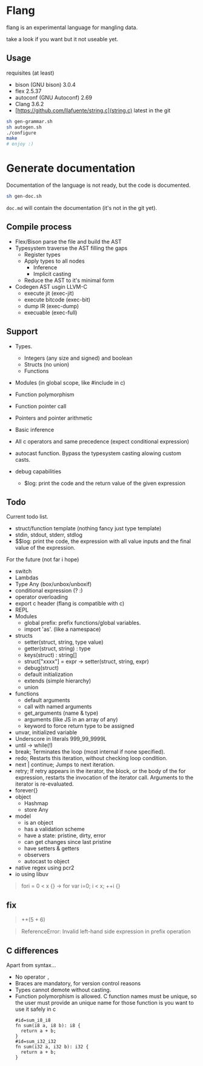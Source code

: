 # Flang

flang is an experimental language for mangling data.

take a look if you want but it not useable yet.

## Usage

requisites (at least)
* bison (GNU bison) 3.0.4
* flex 2.5.37
* autoconf (GNU Autoconf) 2.69
* Clang 3.6.2
* [https://github.com/llafuente/string.c](string.c) latest in the git


```bash
sh gen-grammar.sh
sh autogen.sh
./configure
make
# enjoy :)
```

# Generate documentation

Documentation of the language is not ready, but the code is documented.

```bash
sh gen-doc.sh
```

`doc.md` will contain the documentation (it's not in the git yet).

## Compile process

* Flex/Bison parse the file and build the AST
* Typesystem traverse the AST filling the gaps
  * Register types
  * Apply types to all nodes
    * Inference
    * Implicit casting
  * Reduce the AST to it's minimal form
* Codegen AST usgin LLVM-C
  * execute jit (exec-jit)
  * execute bitcode (exec-bit)
  * dump IR (exec-dump)
  * execuable (exec-full)

## Support

* Types.
  * Integers (any size and signed) and boolean
  * Structs (no union)
  * Functions

* Modules (in global scope, like #include in c)
* Function polymorphism
* Function pointer call
* Pointers and pointer arithmetic
* Basic inference
* All c operators and same precedence (expect conditional expression)
* autocast function. Bypass the typesystem casting alowing custom casts.
* debug capabilities
  * $log: print the code and the return value of the given expression

## Todo

Current todo list.
* struct/function template (nothing fancy just type template)
* stdin, stdout, stderr, stdlog
* $$log: print the code, the expression with all value inputs and the final value of the expression.

For the future (not far i hope)
* switch
* Lambdas
* Type Any (box/unbox/unboxif)
* conditional expression (? :)
* operator overloading
* export c header (flang is compatible with c)
* REPL
* Modules
  * global prefix: prefix functions/global variables.
  * import 'as'. (like a namespace)
* structs
  * setter(struct, string, type value)
  * getter(struct, string) : type
  * keys(struct) : string[]
  * struct["xxxx"] = expr -> setter(struct, string, expr)
  * debug(struct)
  * default initialization
  * extends (simple hierarchy)
  * union
* functions
  * default arguments
  * call with named arguments
  * get_arguments (name & type)
  * arguments (like JS in an array of any)
  * keyword to force return type to be assigned
* unvar, initialized variable
* Underscore in literals 999_99_9999L
* until -> while(!)
* break; Terminates the loop (most internal if none specified).
* redo; Restarts this iteration, without checking loop condition.
* next | continue; Jumps to next iteration.
* retry; If retry appears in the iterator, the block, or the body of the for expression, restarts the invocation of the iterator call. Arguments to the iterator is re-evaluated.
* forever{}
* object
  * Hashmap
  * store Any
* model
  * is an object
  * has a validation scheme
  * have a state: pristine, dirty, error
  * can get changes since last pristine
  * have setters & getters
  * observers
  * autocast to object
* native regex using pcr2
* io using libuv


> fori = 0 < x {} -> for var i=0; i < x; ++i {}

## fix

> ++(5 + 6)

> ReferenceError: Invalid left-hand side expression in prefix operation

## C differences

Apart from syntax...

* No operator `,`
* Braces are mandatory, for version control reasons
* Types cannot demote without casting.
* Function polymorphism is allowed. C function names must be unique, so the user must provide an unique name for those function is you want to use it safely in c
  ```
  #id=sum_i8_i8
  fn sum(i8 a, i8 b): i8 {
    return a + b;
  }
  #id=sum_i32_i32
  fn sum(i32 a, i32 b): i32 {
    return a + b;
  }
  ```
